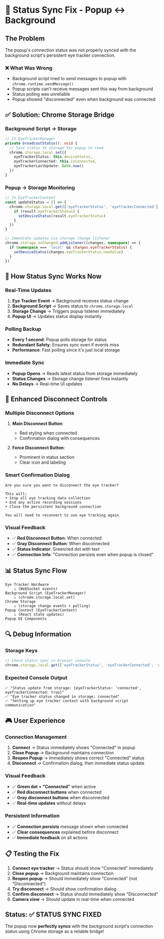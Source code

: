 # 🔄 Status Sync Fix - Popup ↔ Background

## The Problem

The popup's connection status was not properly synced with the background script's persistent eye tracker connection.

### ❌ **What Was Wrong**
- Background script tried to send messages to popup with `chrome.runtime.sendMessage()`
- Popup scripts can't receive messages sent this way from background
- Status polling was unreliable
- Popup showed "disconnected" even when background was connected

## ✅ **Solution: Chrome Storage Bridge**

### **Background Script → Storage**
```typescript
// In EyeTrackerManager
private broadcastStatus(): void {
  // Save status to storage for popup to read
  chrome.storage.local.set({
    eyeTrackerStatus: this.deviceStatus,
    eyeTrackerConnected: this.isConnected,
    eyeTrackerLastUpdate: Date.now()
  })
}
```

### **Popup → Storage Monitoring**
```typescript
// In EyeTrackerContext
const updateStatus = () => {
  chrome.storage.local.get(['eyeTrackerStatus', 'eyeTrackerConnected'], (result) => {
    if (result.eyeTrackerStatus) {
      setDeviceStatus(result.eyeTrackerStatus)
    }
  })
}

// Immediate updates via storage change listener
chrome.storage.onChanged.addListener((changes, namespace) => {
  if (namespace === 'local' && changes.eyeTrackerStatus) {
    setDeviceStatus(changes.eyeTrackerStatus.newValue)
  }
})
```

## 🔄 How Status Sync Works Now

### **Real-Time Updates**
1. **Eye Tracker Event** → Background receives status change
2. **Background Script** → Saves status to `chrome.storage.local`
3. **Storage Change** → Triggers popup listener immediately
4. **Popup UI** → Updates status display instantly

### **Polling Backup**
- **Every 1 second**: Popup polls storage for status
- **Redundant Safety**: Ensures sync even if events miss
- **Performance**: Fast polling since it's just local storage

### **Immediate Sync**
- **Popup Opens** → Reads latest status from storage immediately
- **Status Changes** → Storage change listener fires instantly
- **No Delays** → Real-time UI updates

## 🎯 Enhanced Disconnect Controls

### **Multiple Disconnect Options**
1. **Main Disconnect Button**: 
   - Red styling when connected
   - Confirmation dialog with consequences
   
2. **Force Disconnect Button**:
   - Prominent in status section
   - Clear icon and labeling

### **Smart Confirmation Dialog**
```
Are you sure you want to disconnect the eye tracker?

This will:
• Stop all eye tracking data collection
• End any active recording sessions
• Close the persistent background connection

You will need to reconnect to use eye tracking again.
```

### **Visual Feedback**
- ✅ **Red Disconnect Button**: When connected
- ✅ **Gray Disconnect Button**: When disconnected
- ✅ **Status Indicator**: Green/red dot with text
- ✅ **Connection Info**: "Connection persists even when popup is closed"

## 📊 Status Sync Flow

```
Eye Tracker Hardware
    ↓ (WebSocket events)
Background Script (EyeTrackerManager)
    ↓ (chrome.storage.local.set)
Chrome Storage
    ↓ (storage change events + polling)
Popup Context (EyeTrackerContext)
    ↓ (React state updates)
Popup UI Components
```

## 🔍 Debug Information

### **Storage Keys**
```javascript
// Check status sync in browser console
chrome.storage.local.get(['eyeTrackerStatus', 'eyeTrackerConnected', 'eyeTrackerLastUpdate'], console.log)
```

### **Expected Console Output**
```
✅ "Status update from storage: {eyeTrackerStatus: 'connected', eyeTrackerConnected: true}"
✅ "Eye tracker status changed in storage: connected"
✅ "Setting up eye tracker context with background script communication"
```

## 🎮 User Experience

### **Connection Management**
1. **Connect** → Status immediately shows "Connected" in popup
2. **Close Popup** → Background maintains connection
3. **Reopen Popup** → Immediately shows correct "Connected" status
4. **Disconnect** → Confirmation dialog, then immediate status update

### **Visual Feedback**
- ✅ **Green dot + "Connected"** when active
- ✅ **Red disconnect buttons** when connected
- ✅ **Gray disconnect buttons** when disconnected
- ✅ **Real-time updates** without delays

### **Persistent Information**
- ✅ **Connection persists** message shown when connected
- ✅ **Clear consequences** explained before disconnect
- ✅ **Immediate feedback** on all actions

## 📋 Testing the Fix

1. **Connect eye tracker** → Status should show "Connected" immediately
2. **Close popup** → Background maintains connection
3. **Reopen popup** → Should immediately show "Connected" (not "Disconnected")
4. **Try disconnect** → Should show confirmation dialog
5. **Confirm disconnect** → Status should immediately show "Disconnected"
6. **Camera view** → Should update in real-time when connected

## Status: ✅ STATUS SYNC FIXED

The popup now **perfectly syncs** with the background script's connection status using Chrome storage as a reliable bridge!
